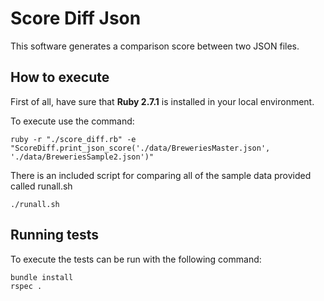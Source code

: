 ﻿# Score Diff Json

This software generates a comparison score between two JSON files.

## How to execute
First of all, have sure that **Ruby 2.7.1** is installed in your local environment.

To execute use the command:

```
ruby -r "./score_diff.rb" -e "ScoreDiff.print_json_score('./data/BreweriesMaster.json', './data/BreweriesSample2.json')"
```

There is an included script for comparing all of the sample data provided called runall.sh


```
./runall.sh
```

## Running tests
To execute the tests can be run with the following command:
```
bundle install
rspec .
```
